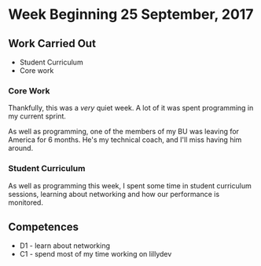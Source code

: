# Week Beginning 25 September, 2017

## Work Carried Out
* Student Curriculum
* Core work

### Core Work
Thankfully, this was a *very* quiet week. A lot of it was spent programming in my current sprint.

As well as programming, one of the members of my BU was leaving for America for 6 months. He's my technical coach, and I'll miss having him around.

### Student Curriculum
As well as programming this week, I spent some time in student curriculum sessions, learning about networking and how our performance is monitored.

## Competences
* D1 - learn about networking
* C1 - spend most of my time working on lillydev